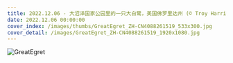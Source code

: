 ```yaml
---
title: 2022.12.06 - 大沼泽国家公园里的一只大白鹭，美国佛罗里达州 (© Troy Harrison/Getty Images)
date: 2022.12.06 00:00:00
cover_index: /images/thumbs/GreatEgret_ZH-CN4088261519_533x300.jpg
cover_detail: /images/GreatEgret_ZH-CN4088261519_1920x1080.jpg
---
```


![GreatEgret](/images/GreatEgret_ZH-CN4088261519_1920x1080.jpg)
